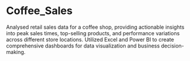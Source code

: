 # Coffee_Sales
Analysed retail sales data for a coffee shop, providing actionable insights into peak sales times, top-selling  products, and performance variations across different store locations. Utilized Excel and Power BI to create  comprehensive dashboards for data visualization and business decision-making.
